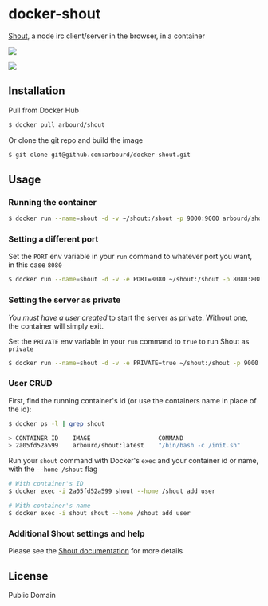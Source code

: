 # docker-shout

[Shout](http://shout-irc.com), a node irc client/server in the browser, in a container

[![](https://badge.imagelayers.io/arbourd/shout:latest.svg)](https://imagelayers.io/?images=arbourd/shout:latest 'Get your own badge on imagelayers.io')

[![](http://dockeri.co/image/arbourd/shout)](https://registry.hub.docker.com/u/arbourd/shout/)

## Installation

Pull from Docker Hub

```bash
$ docker pull arbourd/shout
```

Or clone the git repo and build the image

```bash
$ git clone git@github.com:arbourd/docker-shout.git
```

## Usage

### Running the container

```bash
$ docker run --name=shout -d -v ~/shout:/shout -p 9000:9000 arbourd/shout
```

### Setting a different port

Set the `PORT` env variable in your `run` command to whatever port you want, in this case `8080`

```bash
$ docker run --name=shout -d -v -e PORT=8080 ~/shout:/shout -p 8080:8080 arbourd/shout
```

### Setting the server as private

*You must have a user created* to start the server as private. Without one, the container will simply exit.

Set the `PRIVATE` env variable in your `run` command to `true` to run Shout as `private`

```bash
$ docker run --name=shout -d -v -e PRIVATE=true ~/shout:/shout -p 9000:9000 arbourd/shout
```

### User CRUD

First, find the running container's id (or use the containers name in place of the id):

```bash
$ docker ps -l | grep shout

> CONTAINER ID    IMAGE                   COMMAND
> 2a05fd52a599    arbourd/shout:latest    "/bin/bash -c /init.sh"
```

Run your `shout` command with Docker's `exec` and your container id or name, with the `--home /shout` flag

```bash
# With container's ID
$ docker exec -i 2a05fd52a599 shout --home /shout add user

# With container's name
$ docker exec -i shout shout --home /shout add user
```

### Additional Shout settings and help

Please see the [Shout documentation](http://shout-irc.com/docs/) for more details

## License

Public Domain
